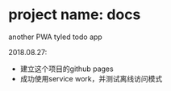 # project name: docs
another PWA tyled todo app

2018.08.27:
- 建立这个项目的github pages
- 成功使用service work，并测试离线访问模式
